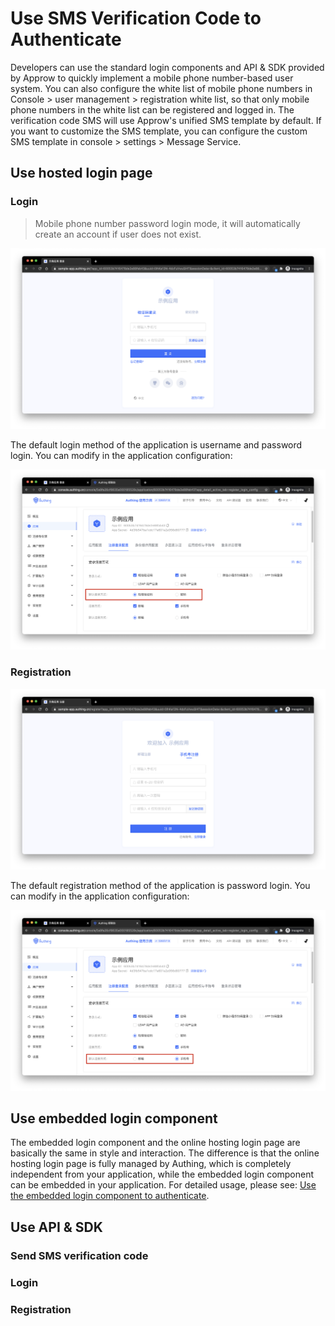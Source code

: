 # Use SMS Verification Code to Authenticate

<LastUpdated/>

Developers can use the standard login components and API & SDK provided by Approw to quickly implement a mobile phone number-based user system. You can also configure the white list of mobile phone numbers in Console > user management > registration white list, so that only mobile phone numbers in the white list can be registered and logged in.
The verification code SMS will use Approw's unified SMS template by default. If you want to customize the SMS template, you can configure the custom SMS template in console > settings > Message Service.

## Use hosted login page

### Login

> Mobile phone number password login mode, it  will automatically create an account if user  does not exist.

![](../../images/login-by-phone-code.png)

The default login method of the application is username and password login. You can modify in the application configuration:



![](../../images/change-default-login-method.png)

### Registration

![](../../images/register-by-phone-code.png)

The default registration method of the application is password login. You can modify in the application configuration:


![](../../images/change-default-register-method.png)

## Use embedded login component

The embedded login component and the online hosting login page are basically the same in style and interaction. The difference is that the online hosting login page is fully managed by Authing, which is completely independent from your application, while the embedded login component can be embedded in your application. For detailed usage, please see: [Use the embedded login component to authenticate](/en/guides/basics/authenticate-first-user/use-embeded-login-component/).

## Use API & SDK

### Send SMS verification code

<StackSelector snippet="send-sms-code" selectLabel="choose language" :order="['java', 'javascript', 'python', 'csharp']"/>

### Login

<StackSelector snippet="login-by-phone-code" selectLabel="choose language" :order="['java', 'javascript', 'python', 'csharp']"/>

### Registration

<StackSelector snippet="register-by-phone-code" selectLabel="choose language" :order="['java', 'javascript', 'python', 'csharp']"/>
